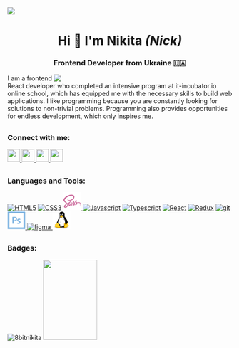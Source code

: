 <img src="https://www.jstips.co/assets/images/jstips-animation.gif">

<h1 align="center">Hi 👋 I'm Nikita <i>(Nick)</i></h1>
<h3 align="center"><b>Frontend</b> Developer from Ukraine 🇺🇦</h3>
  
<!-- <img align="right" width="400" src="https://i.pinimg.com/originals/2c/2d/6f/2c2d6f89218cdb5c6a345d603484755f.gif"> -->
<img align="right" width="400" src="https://i.pinimg.com/originals/8b/35/fe/8b35fef55fba1a201c9c7a11d3ec3d64.gif">
I am a frontend React developer who completed an intensive program at it-incubator.io online school, which has equipped me with the necessary skills to build web applications. I like programming because you are constantly looking for solutions to non-trivial problems. Programming also provides opportunities for endless development, which only inspires me.


<h2></h2>

<h3>Connect with me:</h3>
<p align="left">
    <a href="https://www.github.com/8bitnikita">
      <img src="https://raw.githubusercontent.com/danielcranney/readme-generator/main/public/icons/socials/github-dark.svg" width="28" height="28" />
    </a>
    <a href="http://www.instagram.com/eight.bit.ninja">
      <img src="https://raw.githubusercontent.com/danielcranney/readme-generator/main/public/icons/socials/instagram.svg" width="28" height="28" />
    </a>
    <a href="https://www.linkedin.com/in/8bitnikita" target="_blank" rel="noreferrer">
      <img src="https://raw.githubusercontent.com/danielcranney/readme-generator/main/public/icons/socials/linkedin.svg" width="28" height="28" />
    </a>
    <a href="https://www.twitter.com/8bitnikita" target="_blank" rel="noreferrer">
      <img src="https://raw.githubusercontent.com/danielcranney/readme-generator/main/public/icons/socials/twitter.svg" width="28" height="28" />
    </a>
  </p> 
  
  <h2></h2>

<h3 align="left">Languages and Tools:</h3>
<p align="left">
<a href="https://developer.mozilla.org/en-US/docs/Glossary/HTML5" target="_blank" rel="noreferrer"><img src="https://raw.githubusercontent.com/danielcranney/readme-generator/main/public/icons/skills/html5-colored.svg" width="40" height="40" alt="HTML5" /></a>
<a href="https://www.w3.org/TR/CSS/#css" target="_blank" rel="noreferrer"><img src="https://raw.githubusercontent.com/danielcranney/readme-generator/main/public/icons/skills/css3-colored.svg" width="40" height="40" alt="CSS3" /></a>
<a href="https://sass-lang.com" target="_blank" rel="noreferrer"> <img src="https://raw.githubusercontent.com/devicons/devicon/master/icons/sass/sass-original.svg" alt="sass" width="40" height="40"/> </a>
<a href="https://developer.mozilla.org/en-US/docs/Web/JavaScript" target="_blank" rel="noreferrer"><img src="https://raw.githubusercontent.com/danielcranney/readme-generator/main/public/icons/skills/javascript-colored.svg" width="40" height="40" alt="Javascript" /></a>
<a href="https://www.typescriptlang.org/" target="_blank" rel="noreferrer"><img src="https://raw.githubusercontent.com/danielcranney/readme-generator/main/public/icons/skills/typescript-colored.svg" width="40" height="40" alt="Typescript" /></a>
<a href="https://reactjs.org/" target="_blank" rel="noreferrer"><img src="https://raw.githubusercontent.com/danielcranney/readme-generator/main/public/icons/skills/react-colored.svg" width="40" height="40" alt="React" /></a>
<a href="https://redux.js.org/" target="_blank" rel="noreferrer"><img src="https://raw.githubusercontent.com/danielcranney/readme-generator/main/public/icons/skills/redux-colored.svg" width="40" height="40" alt="Redux" /></a>
<a href="https://git-scm.com/" target="_blank" rel="noreferrer"> <img src="https://www.vectorlogo.zone/logos/git-scm/git-scm-icon.svg" alt="git" width="40" height="40"/> </a>
<a href="https://www.photoshop.com/en" target="_blank" rel="noreferrer"> <img src="https://raw.githubusercontent.com/devicons/devicon/master/icons/photoshop/photoshop-line.svg" alt="photoshop" width="40" height="40"/> </a>
<a href="https://www.figma.com/" target="_blank" rel="noreferrer"> <img src="https://www.vectorlogo.zone/logos/figma/figma-icon.svg" alt="figma" width="40" height="40"/> </a>
<a href="https://www.linux.org/" target="_blank" rel="noreferrer"> <img src="https://raw.githubusercontent.com/devicons/devicon/master/icons/linux/linux-original.svg" alt="linux" width="40" height="40"/> </a>
</p>

<h2></h2>

<h3 align="left">Badges:</h3>

<div>
  <img height="180em" width="49%" src="https://github-readme-stats.vercel.app/api?username=8bitnikita&show_icons=true&theme=onedark" alt="8bitnikita" />
  <img height="180em" width="49%" src="https://github-readme-stats.vercel.app/api/top-langs/?username=8bitnikita&layout=compact&theme=onedark" />
</div>
